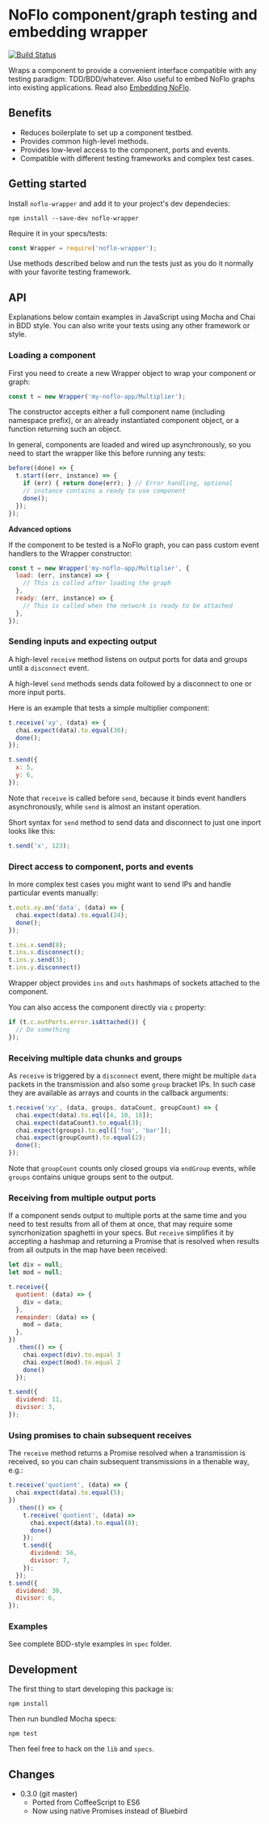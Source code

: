 NoFlo component/graph testing and embedding wrapper
============

[![Build Status](https://travis-ci.org/noflo/noflo-wrapper.svg?branch=master)](https://travis-ci.org/noflo/noflo-wrapper)

Wraps a component to provide a convenient interface compatible with any testing paradigm: TDD/BDD/whatever. Also useful to embed NoFlo graphs into existing applications. Read also [Embedding NoFlo](https://noflojs.org/documentation/embedding/).

## Benefits

* Reduces boilerplate to set up a component testbed.
* Provides common high-level methods.
* Provides low-level access to the component, ports and events.
* Compatible with different testing frameworks and complex test cases.

## Getting started

Install `noflo-wrapper` and add it to your project's dev dependecies:

```
npm install --save-dev noflo-wrapper
```

Require it in your specs/tests:

```javascript
const Wrapper = require('noflo-wrapper');
```

Use methods described below and run the tests just as you do it normally with your favorite testing framework.

## API

Explanations below contain examples in JavaScript using Mocha and Chai in BDD style. You can also write your tests using any other framework or style.

### Loading a component

First you need to create a new Wrapper object to wrap your component or graph:

```javascript
const t = new Wrapper('my-noflo-app/Multiplier');
```

The constructor accepts either a full component name (including namespace prefix), or an already instantiated component object, or a function returning such an object.

In general, components are loaded and wired up asynchronously, so you need to start the wrapper like this before running any tests:

```javascript
before((done) => {
  t.start((err, instance) => {
    if (err) { return done(err); } // Error handling, optional
    // instance contains a ready to use component
    done();
  });
});
```

**Advanced options**

If the component to be tested is a NoFlo graph, you can pass custom event handlers to the Wrapper constructor:

```javascript
const t = new Wrapper('my-noflo-app/Multiplier', {
  load: (err, instance) => {
    // This is called after loading the graph
  },
  ready: (err, instance) => {
    // This is called when the network is ready to be attached
  },
});
```

### Sending inputs and expecting output

A high-level `receive` method listens on output ports for data and groups until a `disconnect` event.

A high-level `send` methods sends data followed by a disconnect to one or more input ports.

Here is an example that tests a simple multiplier component:

```javascript
t.receive('xy', (data) => {
  chai.expect(data).to.equal(30);
  done();
});

t.send({
  x: 5,
  y: 6,
});
```

Note that `receive` is called before `send`, because it binds event handlers asynchronously, while `send` is almost an instant operation.

Short syntax for `send` method to send data and disconnect to just one inport looks like this:

```javascript
t.send('x', 123);
```

### Direct access to component, ports and events

In more complex test cases you might want to send IPs and handle particular events manually:

```javascript
t.outs.xy.on('data', (data) => {
  chai.expect(data).to.equal(24);
  done();
});

t.ins.x.send(8);
t.ins.x.disconnect();
t.ins.y.send(3);
t.ins.y.disconnect()
```

Wrapper object provides `ins` and `outs` hashmaps of sockets attached to the component.

You can also access the component directly via `c` property:

```javascript
if (t.c.outPorts.error.isAttached()) {
  // Do something
});
```

### Receiving multiple data chunks and groups

As `receive` is triggered by a `disconnect` event, there might be multiple `data` packets in the transmission and also some `group` bracket IPs. In such case they are available as arrays and counts in the callback arguments:

```javascript
t.receive('xy', (data, groups, dataCount, groupCount) => {
  chai.expect(data).to.eql([4, 10, 18]);
  chai.expect(dataCount).to.equal(3);
  chai.expect(groups).to.eql(['foo', 'bar']);
  chai.expect(groupCount).to.equal(2);
  done();
});
```

Note that `groupCount` counts only closed groups via `endGroup` events, while `groups` contains unique groups sent to the output.

### Receiving from multiple output ports

If a component sends output to multiple ports at the same time and you need to test results from all of them at once, that may require some syncrhonization spaghetti in your specs. But `receive` simplifies it by accepting a hashmap and returning a Promise that is resolved when results from all outputs in the map have been received:

```javascript
let div = null;
let mod = null;

t.receive({
  quotient: (data) => {
    div = data;
  },
  remainder: (data) => {
    mod = data;
  },
})
  .then(() => {
    chai.expect(div).to.equal 3
    chai.expect(mod).to.equal 2
    done()
  });

t.send({
  dividend: 11,
  divisor: 3,
});
```

### Using promises to chain subsequent receives

The `receive` method returns a Promise resolved when a transmission is received, so you can chain subsequent transmissions in a thenable way, e.g.:

```javascript
t.receive('quotient', (data) => {
  chai.expect(data).to.equal(5);
})
  .then(() => {
    t.receive('quotient', (data) =>
      chai.expect(data).to.equal(8);
      done()
    });
    t.send({
      dividend: 56,
      divisor: 7,
    });
  });
t.send({
  dividend: 30,
  divisor: 6,
});
```

### Examples

See complete BDD-style examples in `spec` folder.

## Development

The first thing to start developing this package is:

```
npm install
```

Then run bundled Mocha specs:

```
npm test
```

Then feel free to hack on the `lib` and `specs`.

## Changes

* 0.3.0 (git master)
  - Ported from CoffeeScript to ES6
  - Now using native Promises instead of Bluebird
